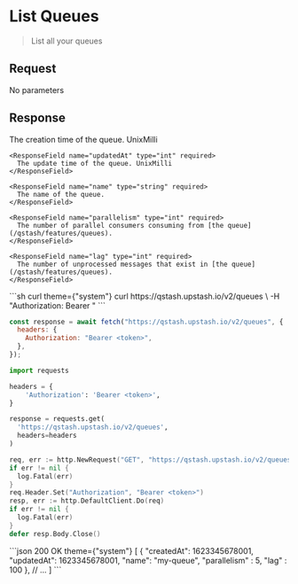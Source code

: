 # List Queues

> List all your queues

## Request

No parameters

## Response

<ResponseField name="" type="Array" required>
  <Expandable defaultOpen>
    <ResponseField name="createdAt" type="int" required>
      The creation time of the queue. UnixMilli
    </ResponseField>

    <ResponseField name="updatedAt" type="int" required>
      The update time of the queue. UnixMilli
    </ResponseField>

    <ResponseField name="name" type="string" required>
      The name of the queue.
    </ResponseField>

    <ResponseField name="parallelism" type="int" required>
      The number of parallel consumers consuming from [the queue](/qstash/features/queues).
    </ResponseField>

    <ResponseField name="lag" type="int" required>
      The number of unprocessed messages that exist in [the queue](/qstash/features/queues).
    </ResponseField>
  </Expandable>
</ResponseField>

<RequestExample>
  ```sh curl theme={"system"}
  curl https://qstash.upstash.io/v2/queues \
    -H "Authorization: Bearer <token>"
  ```

  ```js Node theme={"system"}
  const response = await fetch("https://qstash.upstash.io/v2/queues", {
    headers: {
      Authorization: "Bearer <token>",
    },
  });
  ```

  ```python Python theme={"system"}
  import requests

  headers = {
      'Authorization': 'Bearer <token>',
  }

  response = requests.get(
    'https://qstash.upstash.io/v2/queues',
    headers=headers
  )
  ```

  ```go Go theme={"system"}
  req, err := http.NewRequest("GET", "https://qstash.upstash.io/v2/queues", nil)
  if err != nil {
    log.Fatal(err)
  }
  req.Header.Set("Authorization", "Bearer <token>")
  resp, err := http.DefaultClient.Do(req)
  if err != nil {
    log.Fatal(err)
  }
  defer resp.Body.Close()
  ```
</RequestExample>

<ResponseExample>
  ```json 200 OK theme={"system"}
  [
    {
      "createdAt": 1623345678001,
      "updatedAt": 1623345678001,
      "name": "my-queue",
      "parallelism" : 5, 
      "lag" : 100
    },
    // ...
  ]
  ```
</ResponseExample>
